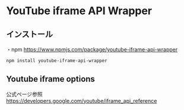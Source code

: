 # YouTube iframe API Wrapper

## インストール

・npm
https://www.npmjs.com/package/youtube-iframe-api-wrapper

```sh
npm install youtube-iframe-api-wrapper
```

## Youtube iframe options
公式ページ参照
https://developers.google.com/youtube/iframe_api_reference
